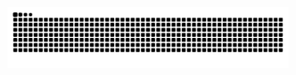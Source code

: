 ![snake gif](https://github.com/gabk9/github-contribution-grid-snake.svg/blob/main/github-contribution-grid-snake.svg)
